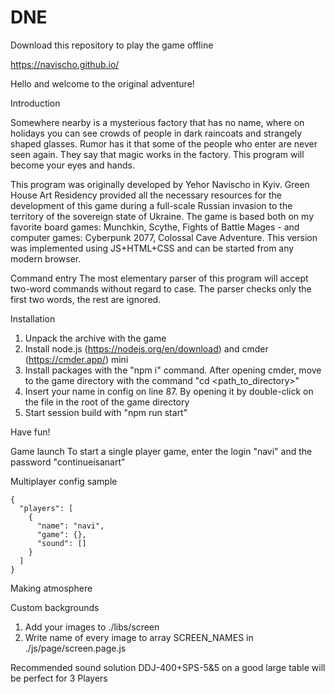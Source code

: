 # DNE

Download this repository to play the game offline

https://navischo.github.io/

Hello and welcome to the original adventure!

Introduction

Somewhere nearby is a mysterious factory that has no name, where on holidays you can see crowds of people in dark raincoats and strangely shaped glasses. Rumor has it that some of the people who enter are never seen again. They say that magic works in the factory. This program will become your eyes and hands.

This program was originally developed by Yehor Navischo in Kyiv. Green House Art Residency provided all the necessary resources for the development of this game during a full-scale Russian invasion to the territory of the sovereign state of Ukraine. The game is based both on my favorite board games: Munchkin, Scythe, Fights of Battle Mages - and computer games: Cyberpunk 2077, Colossal Cave Adventure.
This version was implemented using JS+HTML+CSS and can be started from any modern browser.

Command entry
The most elementary parser of this program will accept two-word commands without regard to case.
The parser checks only the first two words, the rest are ignored.

Installation
1. Unpack the archive with the game
2. Install node.js (https://nodejs.org/en/download) and cmder (https://cmder.app/) mini
3. Install packages with the "npm i" command. After opening cmder, move to the game directory with the command "cd <path_to_directory>"
4. Insert your name in config on line 87. By opening it by double-click on the file in the root of the game directory
5. Start session build with "npm run start"

Have fun!

Game launch
To start a single player game, enter the login "navi" and the password "continueisanart"

Multiplayer config sample
```
{
  "players": [
    {
      "name": "navi",
      "game": {},
      "sound": []
    }
  ]
}
```

Making atmosphere

Custom backgrounds
1. Add your images to ./libs/screen
2. Write name of every image to array SCREEN_NAMES in ./js/page/screen.page.js

Recommended sound solution
DDJ-400+SPS-5&5 on a good large table will be perfect for 3 Players
